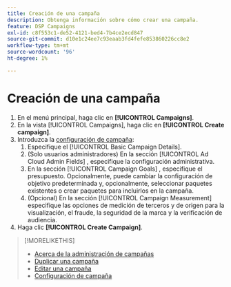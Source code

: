 ```yaml
---
title: Creación de una campaña
description: Obtenga información sobre cómo crear una campaña.
feature: DSP Campaigns
exl-id: c8f553c1-de52-4121-bed4-7b4ce2ecd847
source-git-commit: d10e1c24ee7c93eaab3fd4fefe853860226cc8e2
workflow-type: tm+mt
source-wordcount: '96'
ht-degree: 1%

---
```


# Creación de una campaña

1. En el menú principal, haga clic en **[!UICONTROL Campaigns]**.
1. En la vista [!UICONTROL Campaigns], haga clic en **[!UICONTROL Create campaign]**.
1. Introduzca la [configuración de campaña](campaign-settings.md):
   1. Especifique el [!UICONTROL Basic Campaign Details].
   1. (Solo usuarios administradores) En la sección [!UICONTROL Ad Cloud Admin Fields] , especifique la configuración administrativa.
   1. En la sección [!UICONTROL Campaign Goals] , especifique el presupuesto. Opcionalmente, puede cambiar la configuración de objetivo predeterminada y, opcionalmente, seleccionar paquetes existentes o crear paquetes para incluirlos en la campaña.
   1. (Opcional) En la sección [!UICONTROL Campaign Measurement] especifique las opciones de medición de terceros y de origen para la visualización, el fraude, la seguridad de la marca y la verificación de audiencia.
1. Haga clic **[!UICONTROL Create Campaign]**.

>[!MORELIKETHIS]
>
>* [Acerca de la administración de campañas](campaign-about.md)
>* [Duplicar una campaña](campaign-duplicate.md)
>* [Editar una campaña](campaign-edit.md)
>* [Configuración de campaña](campaign-settings.md)

